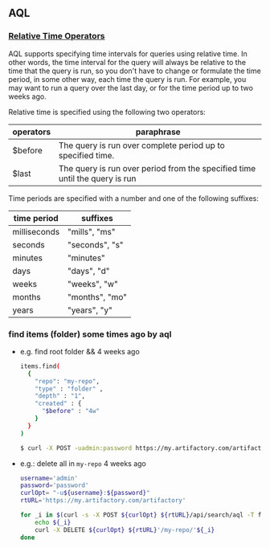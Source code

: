 
## AQL

### [Relative Time Operators](https://www.jfrog.com/confluence/display/RTF/Artifactory+Query+Language#ArtifactoryQueryLanguage-RelativeTimeOperators)
AQL supports specifying time intervals for queries using relative time. In other words, the time interval for the query will always be relative to the time that the query is run, so you don't have to change or formulate the time period, in some other way, each time the query is run. For example, you may want to run a query over the last day, or for the time period up to two weeks ago.

Relative time is specified using the following two operators:

| operators | paraphrase                                                                  |
| --        | --                                                                          |
| $before   | The query is run over complete period up to specified time.                 |
| $last     | The query is run over period from the specified time until the query is run |

Time periods are specified with a number and one of the following suffixes:

| time period  | suffixes       |
| --           | --             |
| milliseconds | "mills", "ms"  |
| seconds      | "seconds", "s" |
| minutes      | "minutes"      |
| days         | "days", "d"    |
| weeks        | "weeks", "w"   |
| months       | "months", "mo" |
| years        | "years", "y"   |


### find items (folder) some times ago by aql

- e.g. find root folder &&  4 weeks ago

    ```bash
    items.find(
      {
        "repo": "my-repo",
        "type" : "folder" ,
        "depth" : "1",
        "created" : {
          "$before" : "4w"
        }
      }
    )

    $ curl -X POST -uadmin:password https://my.artifactory.com/artifactory/api/search/aql -T find.aql 
    ```

- e.g.: delete all in `my-repo` 4 weeks ago

    ```bash
    username='admin'
    password='password'
    curlOpt= "-u${username}:${password}"
    rtURL='https://my.artifactory.com/artifactory'

    for _i in $(curl -s -X POST ${curlOpt} ${rtURL}/api/search/aql -T find.aql | jq --raw-output .results[].name); do
        echo ${_i}
        curl -X DELETE ${curlOpt} ${rtURL}'/my-repo/'${_i}
    done
    ```
